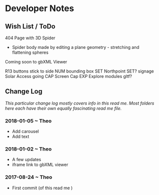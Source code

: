 
# Developer Notes


## Wish List / ToDo

404 Page with 3D Spider
* Spider body made by editing a plane geometry - stretching and flattening spheres

Coming soon to gbXML Viewer

R13
buttons stick to side
NUM bounding box
SET Northpoint
SET? signage
Solar Access going
CAP Screen Cap
EXP Explore modules
gltf?


## Change Log
_This particular change log mostly covers info in this read me. Most folders here each have their own equally fascinating read me file._



### 2018-01-05 ~ Theo

* Add carousel
* Add text

### 2018-01-02 ~ Theo

* A few updates
* iframe link to gbXML viewer

### 2017-08-24 ~ Theo

* First commit (of this read me )


